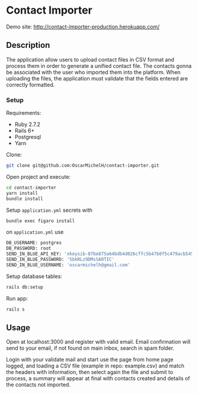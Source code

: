# Contact Importer

Demo site: http://contact-importer-production.herokuapp.com/


## Description

The application allow users to upload contact files in CSV format and process them in order
to generate a unified contact file. The contacts gonna be associated with the user who imported
them into the platform. When uploading the files, the application must validate that the fields
entered are correctly formatted.

### Setup

Requirements:
- Ruby 2.7.2
- Rails 6+
- Postgresql
- Yarn

Clone:
``` sh
git clone git@github.com:OscarMichelH/contact-importer.git
```

Open project and execute:
``` sh
cd contact-importer
yarn install
bundle install
```

Setup `application.yml` secrets with 
``` sh
bundle exec figaro install
```
on `application.yml` use
``` sh
DB_USERNAME: postgres
DB_PASSWORD: root
SEND_IN_BLUE_API_KEY: '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'
SEND_IN_BLUE_PASSWORD: '5bkRLz9DMsSA0TIC'
SEND_IN_BLUE_USERNAME: 'oscarmichelh@gmail.com'
```


Setup database tables:
``` sh
rails db:setup
```
Run app:
``` sh
rails s
```


## Usage

Open at localhost:3000 and register with valid email.
Email confirmation will send to your email, if not found on
main inbox, search in spam folder.

Login with your validate mail and start use the page from home page logged, and loading a CSV file (example in repo: example.csv) and match the headers with information, then select again the file and submit to process, a summary will appear at final with contacts created and details of the contacts not imported.

